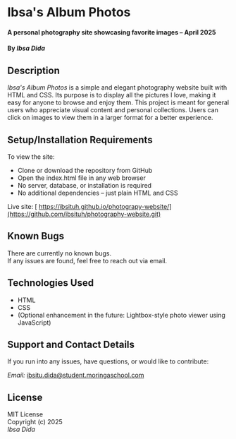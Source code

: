 # Ibsa's Album Photos  
#### A personal photography site showcasing favorite images – April 2025  
#### By *Ibsa Dida*

## Description  
*Ibsa's Album Photos* is a simple and elegant photography website built with HTML and CSS. Its purpose is to display all the pictures I love, making it easy for anyone to browse and enjoy them. This project is meant for general users who appreciate visual content and personal collections. Users can click on images to view them in a larger format for a better experience.

## Setup/Installation Requirements  
To view the site:

* Clone or download the repository from GitHub  
* Open the index.html file in any web browser  
* No server, database, or installation is required  
* No additional dependencies – just plain HTML and CSS

Live site: [ https://ibsituh.github.io/photograpy-website/](https://github.com/ibsituh/photography-website.git)

## Known Bugs  
There are currently no known bugs.  
If any issues are found, feel free to reach out via email.

## Technologies Used  
* HTML  
* CSS  
* (Optional enhancement in the future: Lightbox-style photo viewer using JavaScript)

## Support and Contact Details  
If you run into any issues, have questions, or would like to contribute:

*Email:* ibsitu.dida@student.moringaschool.com

## License  
MIT License  
Copyright (c) 2025  
*Ibsa Dida*
